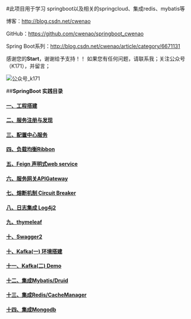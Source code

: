 
#此项目用于学习 springboot以及相关的springcloud、集成redis、mybatis等

博客：http://blog.csdn.net/cwenao

GitHub：https://github.com/cwenao/springboot_cwenao

Spring Boot系列：http://blog.csdn.net/cwenao/article/category/6671131

感谢您的**Start**，谢谢给予支持！！
如果您有任何问题，请联系我；关注公众号（K171），并留言；

![公众号_k171](http://img.blog.csdn.net/20170129200618887?watermark/2/text/aHR0cDovL2Jsb2cuY3Nkbi5uZXQvY3dlbmFv/font/5a6L5L2T/fontsize/400/fill/I0JBQkFCMA==/dissolve/70/gravity/SouthEast)

##**SpringBoot 实践目录**

#### [一、工程搭建](http://blog.csdn.net/cwenao/article/details/54293391)
#### [二、服务注册与发现](http://blog.csdn.net/cwenao/article/details/54425265)
#### [三、配置中心服务](http://blog.csdn.net/cwenao/article/details/54426987)
#### [四、负载均衡Ribbon](http://blog.csdn.net/cwenao/article/details/54565971)
#### [五、Feign 声明式web service](http://blog.csdn.net/cwenao/article/details/54571816)
#### [六、服务网关APIGateway](http://blog.csdn.net/cwenao/article/details/54572648)
#### [七、熔断机制 Circuit Breaker](http://blog.csdn.net/cwenao/article/details/54580349)
#### [八、日志集成 Log4j2](http://blog.csdn.net/cwenao/article/details/54600097)
#### [九、thymeleaf](http://blog.csdn.net/cwenao/article/details/54600127)
#### [十、Swagger2](http://blog.csdn.net/cwenao/article/details/54613266)
#### [十、Kafka(一) 环境搭建](http://blog.csdn.net/cwenao/article/details/54613842)
#### [十一、Kafka(二) Demo](http://blog.csdn.net/cwenao/article/details/54668590)
#### [十二、集成Mybatis/Druid](http://blog.csdn.net/cwenao/article/details/54772939)
#### [十三、集成Redis/CacheManager](http://blog.csdn.net/cwenao/article/details/54773508)
#### [十四、集成Mongodb](http://blog.csdn.net/cwenao/article/details/54783050)
